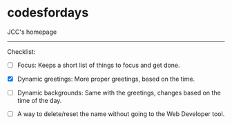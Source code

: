 # codesfordays
JCC's homepage
___

















Checklist:
- [ ] Focus: Keeps a short list of things to focus and get done.
- [x] Dynamic greetings: More proper greetings, based on the time.
- [ ] Dynamic backgrounds: Same with the greetings, changes based on the time of the day.
- [ ] A way to delete/reset the name without going to the Web Developer tool.

